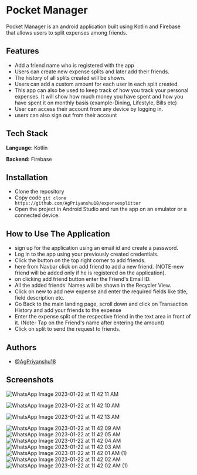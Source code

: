 
# Pocket Manager

Pocket Manager is an android application built using Kotlin and Firebase that allows users to split expenses among friends.




## Features
- Add a friend name who is registered with the app
- Users can create new expense splits and later add their friends.
- The history of all splits created will be shown.
- Users can add a custom amount for each user in each split created.
- This app can also be used to keep track of how you track your personal expenses. It will show how much money you have spent and how you have spent it on monthly basis (example-Dining, Lifestyle, Bills etc)
- User can access their account from any device by logging in.
- users can also sign out from their account



## Tech Stack

**Language:** Kotlin

**Backend:** Firebase







## Installation

- Clone the repository
- Copy code
```git clone https://github.com/AgPriyanshu18/expensesplitter```
- Open the project in Android Studio and run the app on an emulator or a connected device.
    
## How to Use The Application
- sign up for the application using an email id and create a password.
- Log in to the app using your previously created credentials.
- Click the button on the top right corner to add friends.
- here from Navbar click on add friend to add a new friend.
(NOTE-new friend will be added only if he is registered on the application).
- on clicking add friend button enter the Friend's Email ID.
- All the added friends' Names will be shown in the Recycler View.
- Click on new to add new expense and enter the required fields like title, field description etc.
- Go Back to the main landing page, scroll down and click on Transaction History and add your friends to the expense 
- Enter the expense split of the respective friend in the text area in front of it.
(Note- Tap on the Friend's name after entering the amount)
- Click on split to send the request to friends.



## Authors

- [@AgPriyanshu18](https://github.com/AgPriyanshu18)


## Screenshots
![WhatsApp Image 2023-01-22 at 11 42 11 AM](https://user-images.githubusercontent.com/113442441/213906126-e9fb753e-869d-464a-9e5f-9ac7501cff9c.jpeg)

![WhatsApp Image 2023-01-22 at 11 42 10 AM](https://user-images.githubusercontent.com/113442441/213906109-7f165b30-8060-439a-89f7-e4356a539bcc.jpeg)

![WhatsApp Image 2023-01-22 at 11 42 13 AM](https://user-images.githubusercontent.com/113442441/213906145-118350b1-44e3-42cd-ad90-2cbfb1e5379e.jpeg)


![WhatsApp Image 2023-01-22 at 11 42 09 AM](https://user-images.githubusercontent.com/113442441/213906169-f95cdf5a-1f3c-435a-86e4-372314b998d0.jpeg)
![WhatsApp Image 2023-01-22 at 11 42 05 AM](https://user-images.githubusercontent.com/113442441/213906178-51d80df1-af4a-43bd-933f-7948c9b0d8bc.jpeg)
![WhatsApp Image 2023-01-22 at 11 42 04 AM](https://user-images.githubusercontent.com/113442441/213906191-5a85f8eb-4a21-4ced-b8ad-c4d98848f259.jpeg)
![WhatsApp Image 2023-01-22 at 11 42 03 AM](https://user-images.githubusercontent.com/113442441/213906199-da9070a5-7139-480f-b5ca-e089f46cdbb2.jpeg)
![WhatsApp Image 2023-01-22 at 11 42 01 AM (1)](https://user-images.githubusercontent.com/113442441/213906230-1b75278c-4f2c-454e-b20f-c7b10a00296c.jpeg)
![WhatsApp Image 2023-01-22 at 11 42 02 AM](https://user-images.githubusercontent.com/113442441/213906214-0e0bb466-76c3-4728-a544-9fde9d882a5c.jpeg)
![WhatsApp Image 2023-01-22 at 11 42 02 AM (1)](https://user-images.githubusercontent.com/113442441/213906274-d085a08e-3b6c-4daa-82ee-09cee28b864f.jpeg)

